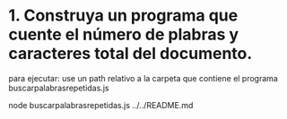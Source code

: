 #  1. Construya un programa que cuente el número de plabras y caracteres total del documento. 

para ejecutar: use un path relativo a la carpeta que contiene el programa buscarpalabrasrepetidas.js

node buscarpalabrasrepetidas.js ../../README.md


